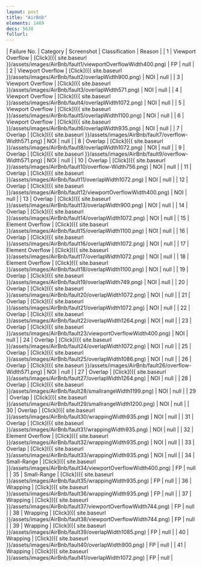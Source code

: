 ```yaml
---
layout: post
title: "AirBnb"
elements: 1469
decs: 5638
fullurl: 
---
```

| Failure No. | Category | Screenshot | Classification | Reason | 
| 1 | Viewport Overflow | [Click]({{ site.baseurl }}/assets/images/AirBnb/fault1/viewportOverflowWidth400.png) | FP | null |
| 2 | Viewport Overflow | [Click]({{ site.baseurl }}/assets/images/AirBnb/fault2/overlapWidth900.png) | NOI | null |
| 3 | Viewport Overflow | [Click]({{ site.baseurl }}/assets/images/AirBnb/fault3/overlapWidth571.png) | NOI | null |
| 4 | Viewport Overflow | [Click]({{ site.baseurl }}/assets/images/AirBnb/fault4/overlapWidth1072.png) | NOI | null |
| 5 | Viewport Overflow | [Click]({{ site.baseurl }}/assets/images/AirBnb/fault5/overlapWidth1100.png) | NOI | null |
| 6 | Viewport Overflow | [Click]({{ site.baseurl }}/assets/images/AirBnb/fault6/overlapWidth935.png) | NOI | null |
| 7 | Overlap | [Click]({{ site.baseurl }}/assets/images/AirBnb/fault7/overflow-Width571.png) | NOI | null |
| 8 | Overlap | [Click]({{ site.baseurl }}/assets/images/AirBnb/fault8/overlapWidth1072.png) | NOI | null |
| 9 | Overlap | [Click]({{ site.baseurl }}/assets/images/AirBnb/fault9/overflow-Width571.png) | NOI | null |
| 10 | Overlap | [Click]({{ site.baseurl }}/assets/images/AirBnb/fault10/overflow-Width756.png) | NOI | null |
| 11 | Overlap | [Click]({{ site.baseurl }}/assets/images/AirBnb/fault11/overlapWidth1072.png) | NOI | null |
| 12 | Overlap | [Click]({{ site.baseurl }}/assets/images/AirBnb/fault12/viewportOverflowWidth400.png) | NOI | null |
| 13 | Overlap | [Click]({{ site.baseurl }}/assets/images/AirBnb/fault13/overlapWidth900.png) | NOI | null |
| 14 | Overlap | [Click]({{ site.baseurl }}/assets/images/AirBnb/fault14/overlapWidth1072.png) | NOI | null |
| 15 | Element Overflow | [Click]({{ site.baseurl }}/assets/images/AirBnb/fault15/overlapWidth1100.png) | NOI | null |
| 16 | Overlap | [Click]({{ site.baseurl }}/assets/images/AirBnb/fault16/overlapWidth1072.png) | NOI | null |
| 17 | Element Overflow | [Click]({{ site.baseurl }}/assets/images/AirBnb/fault17/overlapWidth1072.png) | NOI | null |
| 18 | Element Overflow | [Click]({{ site.baseurl }}/assets/images/AirBnb/fault18/overlapWidth1100.png) | NOI | null |
| 19 | Overlap | [Click]({{ site.baseurl }}/assets/images/AirBnb/fault19/overlapWidth749.png) | NOI | null |
| 20 | Overlap | [Click]({{ site.baseurl }}/assets/images/AirBnb/fault20/overlapWidth1072.png) | NOI | null |
| 21 | Overlap | [Click]({{ site.baseurl }}/assets/images/AirBnb/fault21/overlapWidth1072.png) | NOI | null |
| 22 | Overlap | [Click]({{ site.baseurl }}/assets/images/AirBnb/fault22/overlapWidth1264.png) | NOI | null |
| 23 | Overlap | [Click]({{ site.baseurl }}/assets/images/AirBnb/fault23/viewportOverflowWidth400.png) | NOI | null |
| 24 | Overlap | [Click]({{ site.baseurl }}/assets/images/AirBnb/fault24/overlapWidth1072.png) | NOI | null |
| 25 | Overlap | [Click]({{ site.baseurl }}/assets/images/AirBnb/fault25/overlapWidth1086.png) | NOI | null |
| 26 | Overlap | [Click]({{ site.baseurl }}/assets/images/AirBnb/fault26/overflow-Width571.png) | NOI | null |
| 27 | Overlap | [Click]({{ site.baseurl }}/assets/images/AirBnb/fault27/overlapWidth1264.png) | NOI | null |
| 28 | Overlap | [Click]({{ site.baseurl }}/assets/images/AirBnb/fault28/smallrangeWidth1199.png) | NOI | null |
| 29 | Overlap | [Click]({{ site.baseurl }}/assets/images/AirBnb/fault29/smallrangeWidth1200.png) | NOI | null |
| 30 | Overlap | [Click]({{ site.baseurl }}/assets/images/AirBnb/fault30/wrappingWidth935.png) | NOI | null |
| 31 | Overlap | [Click]({{ site.baseurl }}/assets/images/AirBnb/fault31/wrappingWidth935.png) | NOI | null |
| 32 | Element Overflow | [Click]({{ site.baseurl }}/assets/images/AirBnb/fault32/wrappingWidth935.png) | NOI | null |
| 33 | Overlap | [Click]({{ site.baseurl }}/assets/images/AirBnb/fault33/wrappingWidth935.png) | NOI | null |
| 34 | Small-Range | [Click]({{ site.baseurl }}/assets/images/AirBnb/fault34/viewportOverflowWidth400.png) | FP | null |
| 35 | Small-Range | [Click]({{ site.baseurl }}/assets/images/AirBnb/fault35/wrappingWidth935.png) | FP | null |
| 36 | Wrapping | [Click]({{ site.baseurl }}/assets/images/AirBnb/fault36/wrappingWidth935.png) | FP | null |
| 37 | Wrapping | [Click]({{ site.baseurl }}/assets/images/AirBnb/fault37/viewportOverflowWidth744.png) | FP | null |
| 38 | Wrapping | [Click]({{ site.baseurl }}/assets/images/AirBnb/fault38/viewportOverflowWidth744.png) | FP | null |
| 39 | Wrapping | [Click]({{ site.baseurl }}/assets/images/AirBnb/fault39/overlapWidth1085.png) | FP | null |
| 40 | Wrapping | [Click]({{ site.baseurl }}/assets/images/AirBnb/fault40/overlapWidth900.png) | FP | null |
| 41 | Wrapping | [Click]({{ site.baseurl }}/assets/images/AirBnb/fault41/overlapWidth1072.png) | FP | null |
